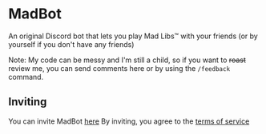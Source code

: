 # MadBot
An original Discord bot that lets you play Mad Libs™ with your friends (or by yourself if you don't have any friends)

Note: My code can be messy and I'm still a child, so if you want to ~~roast~~ review me, you can send comments here or by using the `/feedback` command.
## Inviting
You can invite MadBot [here](https://discord.com/api/oauth2/authorize?client_id=1059565201457946655&permissions=274877991936&scope=bot%20applications.commands)
By inviting, you agree to the [terms of service](https://gist.github.com/Stormtorch002/8b01831986bd090b44aea47caf746f82#file-madbot_tos-md)
